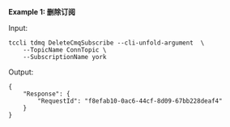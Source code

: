 **Example 1: 删除订阅**



Input: 

```
tccli tdmq DeleteCmqSubscribe --cli-unfold-argument  \
    --TopicName ConnTopic \
    --SubscriptionName york
```

Output: 
```
{
    "Response": {
        "RequestId": "f8efab10-0ac6-44cf-8d09-67bb228deaf4"
    }
}
```

